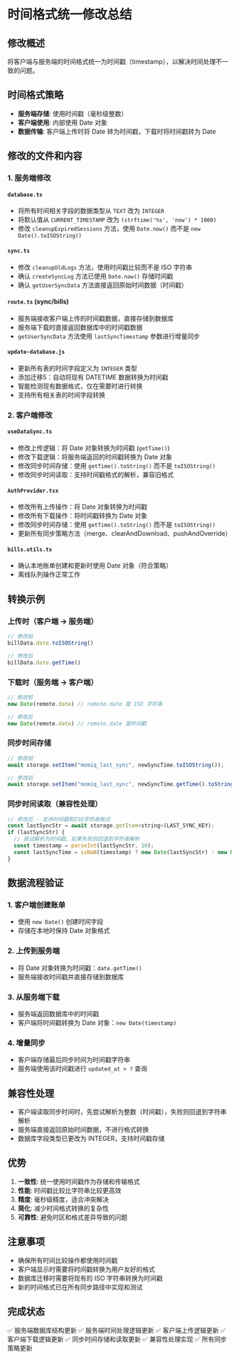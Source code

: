 # 时间格式统一修改总结

## 修改概述

将客户端与服务端的时间格式统一为时间戳（timestamp），以解决时间处理不一致的问题。

## 时间格式策略

- **服务端存储**: 使用时间戳（毫秒级整数）
- **客户端使用**: 内部使用 Date 对象
- **数据传输**: 客户端上传时将 Date 转为时间戳，下载时将时间戳转为 Date

## 修改的文件和内容

### 1. 服务端修改

#### `database.ts`
- 将所有时间相关字段的数据类型从 `TEXT` 改为 `INTEGER`
- 将默认值从 `CURRENT_TIMESTAMP` 改为 `(strftime('%s', 'now') * 1000)`
- 修改 `cleanupExpiredSessions` 方法，使用 `Date.now()` 而不是 `new Date().toISOString()`

#### `sync.ts`
- 修改 `cleanupOldLogs` 方法，使用时间戳比较而不是 ISO 字符串
- 确认 `createSyncLog` 方法已使用 `Date.now()` 存储时间戳
- 确认 `getUserSyncData` 方法直接返回原始时间数据（时间戳）

#### `route.ts` (sync/bills)
- 服务端接收客户端上传的时间戳数据，直接存储到数据库
- 服务端下载时直接返回数据库中的时间戳数据
- `getUserSyncData` 方法使用 `lastSyncTimestamp` 参数进行增量同步

#### `update-database.js`
- 更新所有表的时间字段定义为 `INTEGER` 类型
- 添加迁移5：自动将现有 DATETIME 数据转换为时间戳
- 智能检测现有数据格式，仅在需要时进行转换
- 支持所有相关表的时间字段转换

### 2. 客户端修改

#### `useDataSync.ts`
- 修改上传逻辑：将 Date 对象转换为时间戳 (`getTime()`)
- 修改下载逻辑：将服务端返回的时间戳转换为 Date 对象
- 修改同步时间存储：使用 `getTime().toString()` 而不是 `toISOString()`
- 修改同步时间读取：支持时间戳格式的解析，兼容旧格式

#### `AuthProvider.tsx`
- 修改所有上传操作：将 Date 对象转换为时间戳
- 修改所有下载操作：将时间戳转换为 Date 对象
- 修改同步时间存储：使用 `getTime().toString()` 而不是 `toISOString()`
- 更新所有同步策略方法（merge、clearAndDownload、pushAndOverride）

#### `bills.utils.ts`
- 确认本地账单创建和更新时使用 Date 对象（符合策略）
- 离线队列操作正常工作

## 转换示例

### 上传时（客户端 → 服务端）
```javascript
// 修改前
billData.date.toISOString()

// 修改后
billData.date.getTime()
```

### 下载时（服务端 → 客户端）
```javascript
// 修改前
new Date(remote.date) // remote.date 是 ISO 字符串

// 修改后
new Date(remote.date) // remote.date 是时间戳
```

### 同步时间存储
```javascript
// 修改前
await storage.setItem("momiq_last_sync", newSyncTime.toISOString());

// 修改后
await storage.setItem("momiq_last_sync", newSyncTime.getTime().toString());
```

### 同步时间读取（兼容性处理）
```javascript
// 修改后 - 支持时间戳和ISO字符串格式
const lastSyncStr = await storage.getItem<string>(LAST_SYNC_KEY);
if (lastSyncStr) {
  // 尝试解析为时间戳，如果失败则回退到字符串解析
  const timestamp = parseInt(lastSyncStr, 10);
  const lastSyncTime = isNaN(timestamp) ? new Date(lastSyncStr) : new Date(timestamp);
}
```

## 数据流程验证

### 1. 客户端创建账单
- 使用 `new Date()` 创建时间字段
- 存储在本地时保持 Date 对象格式

### 2. 上传到服务端
- 将 Date 对象转换为时间戳：`date.getTime()`
- 服务端接收时间戳并直接存储到数据库

### 3. 从服务端下载
- 服务端返回数据库中的时间戳
- 客户端将时间戳转换为 Date 对象：`new Date(timestamp)`

### 4. 增量同步
- 客户端存储最后同步时间为时间戳字符串
- 服务端使用该时间戳进行 `updated_at > ?` 查询

## 兼容性处理
- 客户端读取同步时间时，先尝试解析为整数（时间戳），失败则回退到字符串解析
- 服务端直接返回原始时间数据，不进行格式转换
- 数据库字段类型已更改为 INTEGER，支持时间戳存储

## 优势
1. **一致性**: 统一使用时间戳作为存储和传输格式
2. **性能**: 时间戳比较比字符串比较更高效
3. **精度**: 毫秒级精度，适合冲突解决
4. **简化**: 减少时间格式转换的复杂性
5. **可靠性**: 避免时区和格式差异导致的问题

## 注意事项
- 确保所有时间比较操作都使用时间戳
- 客户端显示时需要将时间戳转换为用户友好的格式
- 数据库迁移时需要将现有的 ISO 字符串转换为时间戳
- 新的时间格式已在所有同步路径中实现和测试

## 完成状态
✅ 服务端数据库结构更新
✅ 服务端时间处理逻辑更新
✅ 客户端上传逻辑更新
✅ 客户端下载逻辑更新
✅ 同步时间存储和读取更新
✅ 兼容性处理实现
✅ 所有同步策略更新